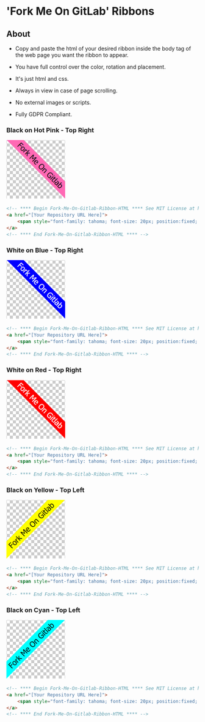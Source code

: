 # 'Fork Me On GitLab' Ribbons

## About

- Copy and paste the html of your desired ribbon inside the body tag of the web page you want the ribbon to appear.

- You have full control over the color, rotation and placement. 

- It's just html and css. 

- Always in view in case of page scrolling.

- No external images or scripts.

- Fully GDPR Compliant.


### Black on Hot Pink - Top Right
![Black on Hot Pink - Top Right](img/boptr.gif)

```html
<!-- **** Begin Fork-Me-On-Gitlab-Ribbon-HTML **** See MIT License at https://gitlab.com/seanwasere/fork-me-on-gitlab -->
<a href="[Your Repository URL Here]">
    <span style="font-family: tahoma; font-size: 20px; position:fixed; top:50px; right:-45px; display:block; -webkit-transform: rotate(45deg); -moz-transform: rotate(45deg); background-color:hotpink; color:black; padding: 4px 30px 4px 30px">Fork me on GitLab</span>
</a>
<!-- **** End Fork-Me-On-Gitlab-Ribbon-HTML **** -->
```


### White on Blue - Top Right
![White on Blue - Top Right](img/wobtr.gif)
```html
<!-- **** Begin Fork-Me-On-Gitlab-Ribbon-HTML **** See MIT License at https://gitlab.com/seanwasere/fork-me-on-gitlab -->
<a href="[Your Repository URL Here]">
    <span style="font-family: tahoma; font-size: 20px; position:fixed; top:50px; right:-45px; display:block; -webkit-transform: rotate(45deg); -moz-transform: rotate(45deg); background-color:blue; color:white; padding: 4px 30px 4px 30px">Fork me on GitLab</span>
</a>
<!-- **** End Fork-Me-On-Gitlab-Ribbon-HTML **** -->
```

### White on Red - Top Right
![White on Red - Top Right](img/wortr.gif)
```html
<!-- **** Begin Fork-Me-On-Gitlab-Ribbon-HTML **** See MIT License at https://gitlab.com/seanwasere/fork-me-on-gitlab -->
<a href="[Your Repository URL Here]">
    <span style="font-family: tahoma; font-size: 20px; position:fixed; top:50px; right:-45px; display:block; -webkit-transform: rotate(45deg); -moz-transform: rotate(45deg); background-color:red; color:white; padding: 4px 30px 4px 30px">Fork me on GitLab</span>
</a>
<!-- **** End Fork-Me-On-Gitlab-Ribbon-HTML **** -->
```

### Black on Yellow - Top Left
![Black on Yellow - Top Left](img/boytl.gif)
```html
<!-- **** Begin Fork-Me-On-Gitlab-Ribbon-HTML **** See MIT License at https://gitlab.com/seanwasere/fork-me-on-gitlab -->
<a href="[Your Repository URL Here]">
    <span style="font-family: tahoma; font-size: 20px; position:fixed; top:50px; left:-45px; display:block; -webkit-transform: rotate(-45deg); -moz-transform: rotate(-45deg); background-color:yellow; color:black; padding: 4px 30px 4px 30px">Fork me on GitLab</span>
</a>
<!-- **** End Fork-Me-On-Gitlab-Ribbon-HTML **** -->
```

### Black on Cyan - Top Left
![Black on Yellow - Top Left](img/boctl.gif)
```html
<!-- **** Begin Fork-Me-On-Gitlab-Ribbon-HTML **** See MIT License at https://gitlab.com/seanwasere/fork-me-on-gitlab -->
<a href="[Your Repository URL Here]">
    <span style="font-family: tahoma; font-size: 20px; position:fixed; top:50px; left:-45px; display:block; -webkit-transform: rotate(-45deg); -moz-transform: rotate(-45deg); background-color:cyan; color:black; padding: 4px 30px 4px 30px">Fork me on GitLab</span>
</a>
<!-- **** End Fork-Me-On-Gitlab-Ribbon-HTML **** -->
```




